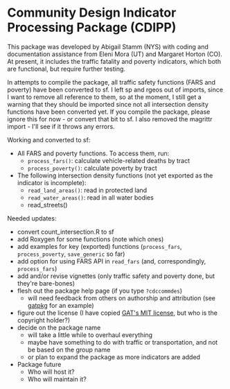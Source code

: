 # Community Design Indicator Processing Package (CDIPP)

This package was developed by Abigail Stamm (NYS) with coding and documentation assistance from Eleni Mora (UT) and Margaret Horton (CO). At present, it includes the traffic fatality and poverty indicators, which both are functional, but require further testing. 

In attempts to compile the package, all traffic safety functions (FARS and poverty) have been converted to sf. I left sp and rgeos out of imports, since I want to remove all reference to them, so at the moment, I still get a warning that they should be imported since not all intersection density functions have been converted yet. If you compile the package, please ignore this for now - or convert that bit to sf. I also removed the magrittr import - I'll see if it throws any errors.

Working and converted to sf:

* All FARS and poverty functions. To access them, run:
    * `process_fars()`: calculate vehicle-related deaths by tract
    * `process_poverty()`: calculate poverty by tract
* The following intersection density functions (not yet exported as the indicator is incomplete):
    * `read_land_areas()`: read in protected land
    * `read_water_areas()`: read in all water bodies
    * read_streets()

Needed updates:

* convert count_intersection.R to sf
* add Roxygen for some functions (note which ones)
* add examples for key (exported) functions (`process_fars`, `process_poverty`, `save_generic` so far)
* add option for using FARS API in `read_fars` (and, correspondingly, `process_fars`)
* add and/or revise vignettes (only traffic safety and poverty done, but they're bare-bones)
* flesh out the package help page (if you type `?cdccommdes`)
    * will need feedback from others on authorship and attribution (see [gatpkg](https://ajstamm.github.io/gatpkg/docs/dev/reference/gatpkg.html) for an example)
* figure out the license (I have copied [GAT's MIT license](https://github.com/ajstamm/gatpkg/blob/master/LICENSE), but who is the copyright holder?)
* decide on the package name 
    * will take a little while to overhaul everything
    * maybe have something to do with traffic or transportation, and not be based on the group name
    * or plan to expand the package as more indicators are added
* Package future
    * Who will host it?
    * Who will maintain it?



